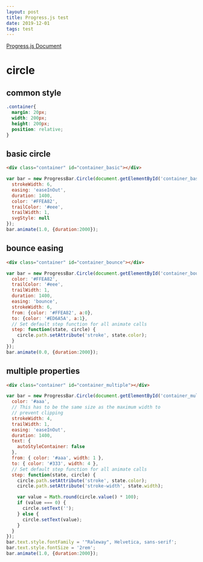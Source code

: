 ```yaml
---
layout: post
title: Progress.js test
date: 2019-12-01
tags: test
---
```

[Progress.js Document](https://progressbarjs.readthedocs.io/en/latest/)

# circle

## common style

``` css
.container{
  margin: 20px;
  width: 200px;
  height: 200px;
  position: relative;
}
```

<style>
  .container .container{
    margin: 20px;
    width: 200px;
    height: 200px;
    position: relative;
  }
</style>

## basic circle

<div class="container" id="container_basic"></div>

``` html
<div class="container" id="container_basic"></div>
```


``` javascript
var bar = new ProgressBar.Circle(document.getElementById('container_basic'), {
  strokeWidth: 6,
  easing: 'easeInOut',
  duration: 1400,
  color: '#FFEA82',
  trailColor: '#eee',
  trailWidth: 1,
  svgStyle: null
});
bar.animate(1.0, {duration:2000});
```

## bounce easing

<div class="container" id="container_bounce"></div>

``` html
<div class="container" id="container_bounce"></div>
```


``` javascript
var bar = new ProgressBar.Circle(document.getElementById('container_bounce'), {
  color: '#FFEA82',
  trailColor: '#eee',
  trailWidth: 1,
  duration: 1400,
  easing: 'bounce',
  strokeWidth: 6,
  from: {color: '#FFEA82', a:0},
  to: {color: '#ED6A5A', a:1},
  // Set default step function for all animate calls
  step: function(state, circle) {
    circle.path.setAttribute('stroke', state.color);
  }
});
bar.animate(0.0, {duration:2000});
```

## multiple properties

<div class="container" id="container_multiple"></div>

``` html
<div class="container" id="container_multiple"></div>
```


``` javascript
var bar = new ProgressBar.Circle(document.getElementById('container_multiple'), {
  color: '#aaa',
  // This has to be the same size as the maximum width to
  // prevent clipping
  strokeWidth: 4,
  trailWidth: 1,
  easing: 'easeInOut',
  duration: 1400,
  text: {
    autoStyleContainer: false
  },
  from: { color: '#aaa', width: 1 },
  to: { color: '#333', width: 4 },
  // Set default step function for all animate calls
  step: function(state, circle) {
    circle.path.setAttribute('stroke', state.color);
    circle.path.setAttribute('stroke-width', state.width);

    var value = Math.round(circle.value() * 100);
    if (value === 0) {
      circle.setText('');
    } else {
      circle.setText(value);
    }
  }
});
bar.text.style.fontFamily = '"Raleway", Helvetica, sans-serif';
bar.text.style.fontSize = '2rem';
bar.animate(1.0, {duration:2000});
```

<script>
require(['init'], (init) => {
  require(['jquery', 'progressbar'], ($, ProgressBar) => {
    $(document).ready(function(){
      //circle - basic
      (function(){
        var flag = true;
        var bar = new ProgressBar.Circle(document.getElementById('container_basic'), {
          strokeWidth: 6,
          easing: 'easeInOut',
          duration: 1400,
          color: '#FFEA82',
          trailColor: '#eee',
          trailWidth: 1,
          svgStyle: null
        });
        setInterval(function(){
          if(flag) {
            bar.animate(1.0, {duration:2000});
          } else {
            bar.animate(0.0, {duration:2000});
          }
          flag = !flag;
        }, 5000);
      })();

      //circle - bounce
      (function(){
        var flag = true;
        var bar = new ProgressBar.Circle(document.getElementById('container_bounce'), {
          color: '#FFEA82',
          trailColor: '#eee',
          trailWidth: 1,
          duration: 1400,
          easing: 'bounce',
          strokeWidth: 6,
          from: {color: '#FFEA82', a:0},
          to: {color: '#ED6A5A', a:1},
          // Set default step function for all animate calls
          step: function(state, circle) {
            circle.path.setAttribute('stroke', state.color);
          }
        });
        setInterval(function(){
          if(flag) {
            bar.animate(1.0, {duration:2000});
          } else {
            bar.animate(0.0, {duration:2000});
          }
          flag = !flag;
        }, 5000);
      })();

      //circle - multiple properties
      (function(){
        var flag = true;
        var bar = new ProgressBar.Circle(document.getElementById('container_multiple'), {
          color: '#aaa',
          // This has to be the same size as the maximum width to
          // prevent clipping
          strokeWidth: 4,
          trailWidth: 1,
          easing: 'easeInOut',
          duration: 1400,
          text: {
            autoStyleContainer: false
          },
          from: { color: '#aaa', width: 1 },
          to: { color: '#333', width: 4 },
          // Set default step function for all animate calls
          step: function(state, circle) {
            circle.path.setAttribute('stroke', state.color);
            circle.path.setAttribute('stroke-width', state.width);

            var value = Math.round(circle.value() * 100);
            if (value === 0) {
              circle.setText('');
            } else {
              circle.setText(value);
            }
          }
        });
        bar.text.style.fontFamily = '"Raleway", Helvetica, sans-serif';
        bar.text.style.fontSize = '2rem';
        setInterval(function(){
          if(flag) {
            bar.animate(1.0, {duration:2000});
          } else {
            bar.animate(0.0, {duration:2000});
          }
          flag = !flag;
        }, 5000);
      })();
    });
  });
});
</script>
